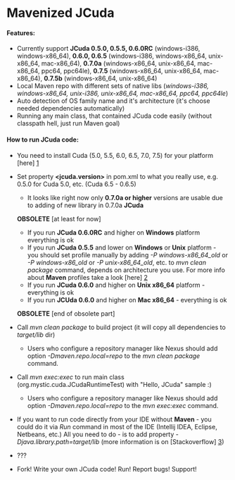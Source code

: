 Mavenized JCuda
=================

#### Features:

* Currently support **JCuda 0.5.0, 0.5.5, 0.6.0RC** (windows-i386, windows-x86_64), **0.6.0, 0.6.5** (windows-i386, windows-x86_64, unix-x86_64, mac-x86_64), **0.7.0a** (windows-x86_64, unix-x86_64, mac-x86_64, ppc64, ppc64le), **0.7.5** (windows-x86_64, unix-x86_64, mac-x86_64), **0.7.5b** (windows-x86_64, unix-x86_64)
* Local Maven repo with different sets of native libs (_windows-i386, windows-x86_64, unix-i386, unix-x86_64, mac-x86_64, ppc64, ppc64le_)
* Auto detection of OS family name and it's architecture (it's choose needed dependencies automatically)
* Running any main class, that contained JCuda code easily (without classpath hell, just run Maven goal)

#### How to run JCuda code:

* You need to install Cuda (5.0, 5.5, 6.0, 6.5, 7.0, 7.5) for your platform [here] [1]
* Set property **<jcuda.version>** in pom.xml to what you really use, e.g. 0.5.0 for Cuda 5.0, etc. (Cuda 6.5 - 0.6.5)
    * It looks like right now only **0.7.0a or higher** versions are usable due to adding of new library in 0.7.0a **JCuda**
    
    **OBSOLETE** [at least for now]
    
    * If you run **JCuda 0.6.0RC** and higher on **Windows** platform everything is ok
    * If you run **JCuda 0.5.5** and lower on **Windows** or **Unix** platform - you should set profile manually by adding *-P windows-x86_64_old*
        or *-P windows-x86_old* or *-P unix-x86_64_old*, etc. to _mvn clean package_ command, depends on architecture you use.
        For more info about **Maven** profiles take a look [here] [2]
    * If you run **JCuda 0.6.0** and higher on **Unix x86_64** platform - everything is ok
    * If you run **JCUda 0.6.0** and higher on **Mac x86_64** - everything is ok
    
    **OBSOLETE** [end of obsolete part]
       
    
* Call _mvn clean package_ to build project (it will copy all dependencies to _target/lib_ dir)
	* Users who configure a repository manager like Nexus should add option _-Dmaven.repo.local=repo_ to the _mvn clean package_ command.
* Call _mvn exec:exec_ to run main class (org.mystic.cuda.JCudaRuntimeTest) with "Hello, JCuda" sample :)
	* Users who configure a repository manager like Nexus should add option _-Dmaven.repo.local=repo_ to the _mvn exec:exec_ command.
* If you want to run code directly from your IDE without **Maven** - you could do it via _Run_ command in most of the IDE (Intellij IDEA, Eclipse, Netbeans, etc.) All you need to do - is to add property _-Djava.library.path=target/lib_ (more information is on [Stackoverflow] [3])
* ???
* Fork! Write your own JCuda code! Run! Report bugs! Support!

[1]: https://developer.nvidia.com/cuda-downloads "here"
[2]: http://maven.apache.org/guides/introduction/introduction-to-profiles.html "here"
[3]: http://stackoverflow.com/q/28333226/2663985
